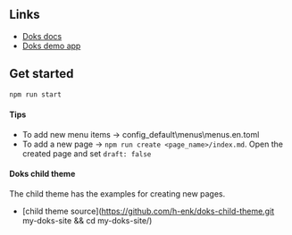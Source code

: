## Links

- [Doks docs](https://getdoks.org/)
- [Doks demo app](https://getdoks.org/tutorial/introduction/)

## Get started

```bash
npm run start
```

#### Tips

- To add new menu items -> config\_default\menus\menus.en.toml
- To add a new page -> `npm run create <page_name>/index.md`. Open the created page and set `draft: false`


#### Doks child theme

The child theme has the examples for creating new pages.

- [child theme source](https://github.com/h-enk/doks-child-theme.git my-doks-site && cd my-doks-site/)

